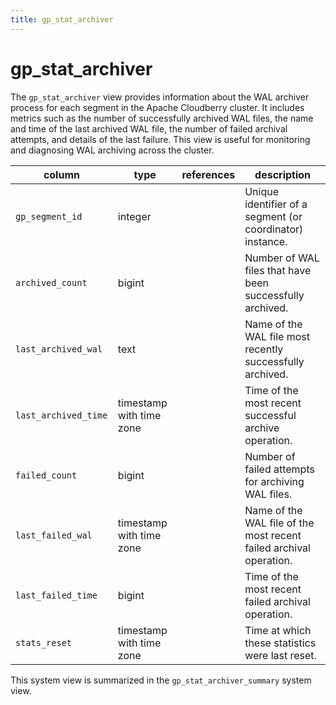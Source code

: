 ```yaml
---
title: gp_stat_archiver
---
```


# gp_stat_archiver

The `gp_stat_archiver` view provides information about the WAL archiver process for each segment in the Apache Cloudberry cluster. It includes metrics such as the number of successfully archived WAL files, the name and time of the last archived WAL file, the number of failed archival attempts, and details of the last failure. This view is useful for monitoring and diagnosing WAL archiving across the cluster.

|column|type|references|description|
|------|----|----------|-----------|
|`gp_segment_id`|integer| |Unique identifier of a segment (or coordinator) instance.|
|`archived_count`|bigint| |Number of WAL files that have been successfully archived.|
|`last_archived_wal`|text| |Name of the WAL file most recently successfully archived.|
|`last_archived_time `|timestamp with time zone| |Time of the most recent successful archive operation.|
|`failed_count`|bigint| |Number of failed attempts for archiving WAL files.|
|`last_failed_wal`|timestamp with time zone| |Name of the WAL file of the most recent failed archival operation.|
|`last_failed_time`|bigint| |Time of the most recent failed archival operation.|
|`stats_reset`|timestamp with time zone| |Time at which these statistics were last reset.|

This system view is summarized in the `gp_stat_archiver_summary` system view.
